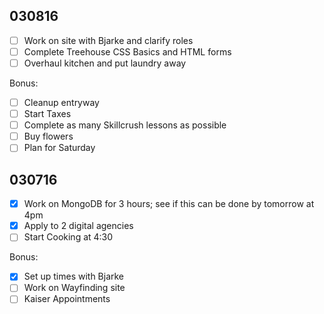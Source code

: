 030816
---
- [ ] Work on site with Bjarke and clarify roles
- [ ] Complete Treehouse CSS Basics and HTML forms
- [ ] Overhaul kitchen and put laundry away

Bonus:
- [ ] Cleanup entryway
- [ ] Start Taxes
- [ ] Complete as many Skillcrush lessons as possible
- [ ] Buy flowers
- [ ] Plan for Saturday

030716
---

- [X] Work on MongoDB for 3 hours; see if this can be done by tomorrow at 4pm
- [X] Apply to 2 digital agencies
- [ ] Start Cooking at 4:30

Bonus:

- [X] Set up times with Bjarke
- [ ] Work on Wayfinding site
- [ ] Kaiser Appointments
